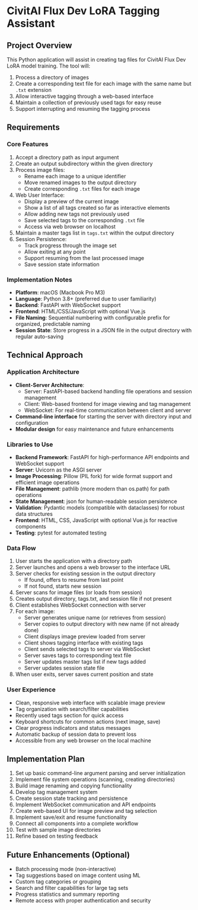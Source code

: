 # CivitAI Flux Dev LoRA Tagging Assistant

## Project Overview
This Python application will assist in creating tag files for CivitAI Flux Dev LoRA model training. The tool will:
1. Process a directory of images
2. Create a corresponding text file for each image with the same name but `.txt` extension
3. Allow interactive tagging through a web-based interface
4. Maintain a collection of previously used tags for easy reuse
5. Support interrupting and resuming the tagging process

## Requirements

### Core Features
1. Accept a directory path as input argument
2. Create an output subdirectory within the given directory
3. Process image files:
   - Rename each image to a unique identifier
   - Move renamed images to the output directory
   - Create corresponding `.txt` files for each image
4. Web User Interface:
   - Display a preview of the current image
   - Show a list of all tags created so far as interactive elements
   - Allow adding new tags not previously used
   - Save selected tags to the corresponding `.txt` file
   - Access via web browser on localhost
5. Maintain a master tags list in `tags.txt` within the output directory
6. Session Persistence:
   - Track progress through the image set
   - Allow exiting at any point
   - Support resuming from the last processed image
   - Save session state information

### Implementation Notes
- **Platform**: macOS (Macbook Pro M3)
- **Language**: Python 3.8+ (preferred due to user familiarity)
- **Backend**: FastAPI with WebSocket support
- **Frontend**: HTML/CSS/JavaScript with optional Vue.js
- **File Naming**: Sequential numbering with configurable prefix for organized, predictable naming
- **Session State**: Store progress in a JSON file in the output directory with regular auto-saving

## Technical Approach

### Application Architecture
- **Client-Server Architecture**:
  - Server: FastAPI-based backend handling file operations and session management
  - Client: Web-based frontend for image viewing and tag management
  - WebSocket: For real-time communication between client and server
- **Command-line interface** for starting the server with directory input and configuration
- **Modular design** for easy maintenance and future enhancements

### Libraries to Use
- **Backend Framework**: FastAPI for high-performance API endpoints and WebSocket support
- **Server**: Uvicorn as the ASGI server
- **Image Processing**: Pillow (PIL fork) for wide format support and efficient image operations
- **File Management**: pathlib (more modern than os.path) for path operations
- **State Management**: json for human-readable session persistence
- **Validation**: Pydantic models (compatible with dataclasses) for robust data structures
- **Frontend**: HTML, CSS, JavaScript with optional Vue.js for reactive components
- **Testing**: pytest for automated testing

### Data Flow
1. User starts the application with a directory path
2. Server launches and opens a web browser to the interface URL
3. Server checks for existing session in the output directory
   - If found, offers to resume from last point
   - If not found, starts new session
4. Server scans for image files (or loads from session)
5. Creates output directory, tags.txt, and session file if not present
6. Client establishes WebSocket connection with server
7. For each image:
   - Server generates unique name (or retrieves from session)
   - Server copies to output directory with new name (if not already done)
   - Client displays image preview loaded from server
   - Client shows tagging interface with existing tags
   - Client sends selected tags to server via WebSocket
   - Server saves tags to corresponding text file
   - Server updates master tags list if new tags added
   - Server updates session state file
8. When user exits, server saves current position and state

### User Experience
- Clean, responsive web interface with scalable image preview
- Tag organization with search/filter capabilities
- Recently used tags section for quick access
- Keyboard shortcuts for common actions (next image, save)
- Clear progress indicators and status messages
- Automatic backup of session data to prevent loss
- Accessible from any web browser on the local machine

## Implementation Plan
1. Set up basic command-line argument parsing and server initialization
2. Implement file system operations (scanning, creating directories)
3. Build image renaming and copying functionality
4. Develop tag management system
5. Create session state tracking and persistence
6. Implement WebSocket communication and API endpoints
7. Create web-based UI for image preview and tag selection
8. Implement save/exit and resume functionality
9. Connect all components into a complete workflow
10. Test with sample image directories
11. Refine based on testing feedback

## Future Enhancements (Optional)
- Batch processing mode (non-interactive)
- Tag suggestions based on image content using ML
- Custom tag categories or grouping
- Search and filter capabilities for large tag sets
- Progress statistics and summary reporting
- Remote access with proper authentication and security
